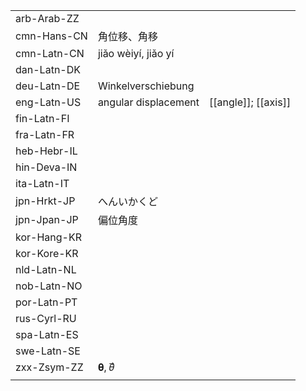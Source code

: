 | | | |
|-|-|-|
| arb-Arab-ZZ |  |  |
| cmn-Hans-CN | 角位移、角移 |  |
| cmn-Latn-CN | jiǎo wèiyí, jiǎo yí |  |
| dan-Latn-DK |  |  |
| deu-Latn-DE | Winkelverschiebung |  |
| eng-Latn-US | angular displacement | [[angle]]; [[axis]] |
| fin-Latn-FI |  |  |
| fra-Latn-FR |  |  |
| heb-Hebr-IL |  |  |
| hin-Deva-IN |  |  |
| ita-Latn-IT |  |  |
| jpn-Hrkt-JP | へんいかくど |  |
| jpn-Jpan-JP | 偏位角度 |  |
| kor-Hang-KR |  |  |
| kor-Kore-KR |  |  |
| nld-Latn-NL |  |  |
| nob-Latn-NO |  |  |
| por-Latn-PT |  |  |
| rus-Cyrl-RU |  |  |
| spa-Latn-ES |  |  |
| swe-Latn-SE |  |  |
| zxx-Zsym-ZZ | 𝛉, 𝜃⃗ |  |
|  |  |  |
